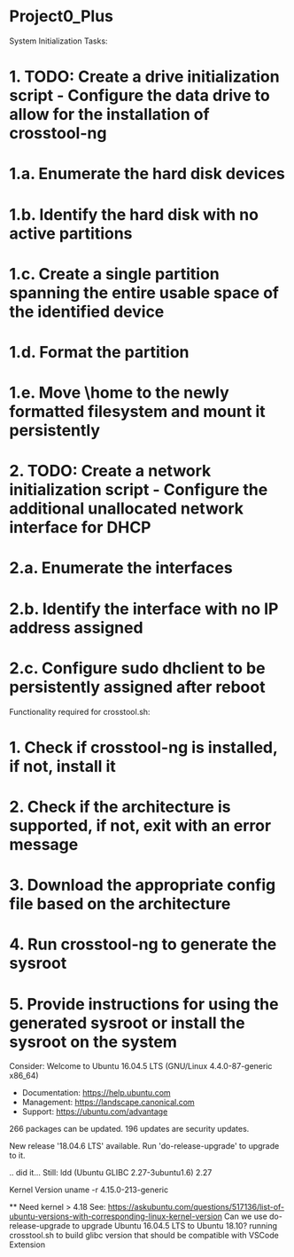 # Project0_Plus

System Initialization Tasks:
# 1. TODO: Create a drive initialization script - Configure the data drive to allow for the installation of crosstool-ng
# 1.a. Enumerate the hard disk devices 
# 1.b. Identify the hard disk with no active partitions
# 1.c. Create a single partition spanning the entire usable space of the identified device
# 1.d. Format the partition
# 1.e. Move \home to the newly formatted filesystem and mount it persistently

# 2. TODO: Create a network initialization script - Configure the additional unallocated network interface for DHCP
# 2.a. Enumerate the interfaces 
# 2.b. Identify the interface with no IP address assigned
# 2.c. Configure sudo dhclient <interface> to be persistently assigned after reboot

Functionality required for crosstool.sh:
# 1. Check if crosstool-ng is installed, if not, install it
# 2. Check if the architecture is supported, if not, exit with an error message
# 3. Download the appropriate config file based on the architecture
# 4. Run crosstool-ng to generate the sysroot
# 5. Provide instructions for using the generated sysroot or install the sysroot on the system

Consider:
Welcome to Ubuntu 16.04.5 LTS (GNU/Linux 4.4.0-87-generic x86_64)

 * Documentation:  https://help.ubuntu.com
 * Management:     https://landscape.canonical.com
 * Support:        https://ubuntu.com/advantage

266 packages can be updated.
196 updates are security updates.

New release '18.04.6 LTS' available.
Run 'do-release-upgrade' to upgrade to it.

.. did it... 
Still:
ldd (Ubuntu GLIBC 2.27-3ubuntu1.6) 2.27

Kernel Version
uname -r
4.15.0-213-generic

** Need kernel > 4.18
See: https://askubuntu.com/questions/517136/list-of-ubuntu-versions-with-corresponding-linux-kernel-version
Can we use do-release-upgrade to upgrade Ubuntu 16.04.5 LTS to Ubuntu 18.10?
running crosstool.sh to build glibc version that should be compatible with VSCode Extension